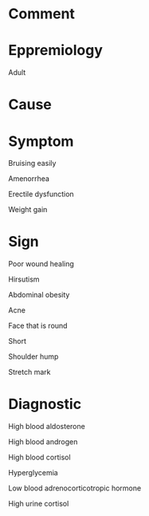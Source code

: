 # Comment

# Eppremiology

Adult

# Cause

# Symptom

Bruising easily

Amenorrhea

Erectile dysfunction

Weight gain

# Sign

Poor wound healing

Hirsutism

Abdominal obesity

Acne

Face that is round

Short

Shoulder hump

Stretch mark

# Diagnostic

High blood aldosterone

High blood androgen

High blood cortisol

Hyperglycemia

Low blood adrenocorticotropic hormone

High urine cortisol
